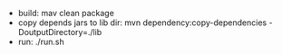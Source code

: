 * build: mav clean package
* copy depends jars to lib dir: mvn dependency:copy-dependencies -DoutputDirectory=./lib
* run: ./run.sh
